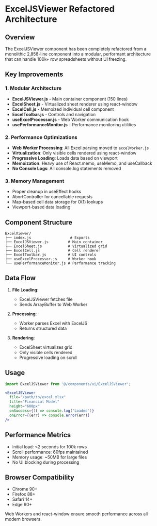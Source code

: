# ExcelJSViewer Refactored Architecture

## Overview
The ExcelJSViewer component has been completely refactored from a monolithic 2,858-line component into a modular, performant architecture that can handle 100k+ row spreadsheets without UI freezing.

## Key Improvements

### 1. Modular Architecture
- **ExcelJSViewer.js** - Main container component (150 lines)
- **ExcelSheet.js** - Virtualized sheet renderer using react-window
- **ExcelCell.js** - Memoized individual cell component
- **ExcelToolbar.js** - Controls and navigation
- **useExcelProcessor.js** - Web Worker communication hook
- **usePerformanceMonitor.js** - Performance monitoring utilities

### 2. Performance Optimizations
- **Web Worker Processing**: All Excel parsing moved to `excelWorker.js`
- **Virtualization**: Only visible cells rendered using react-window
- **Progressive Loading**: Loads data based on viewport
- **Memoization**: Heavy use of React.memo, useMemo, and useCallback
- **No Console Logs**: All console.log statements removed

### 3. Memory Management
- Proper cleanup in useEffect hooks
- AbortController for cancellable requests
- Map-based cell data storage for O(1) lookups
- Viewport-based data loading

## Component Structure

```
ExcelViewer/
├── index.js                  # Exports
├── ExcelJSViewer.js         # Main container
├── ExcelSheet.js            # Virtualized grid
├── ExcelCell.js             # Cell renderer
├── ExcelToolbar.js          # UI controls
├── useExcelProcessor.js     # Worker hook
└── usePerformanceMonitor.js # Performance tracking
```

## Data Flow

1. **File Loading**: 
   - ExcelJSViewer fetches file
   - Sends ArrayBuffer to Web Worker
   
2. **Processing**:
   - Worker parses Excel with ExcelJS
   - Returns structured data
   
3. **Rendering**:
   - ExcelSheet virtualizes grid
   - Only visible cells rendered
   - Progressive loading on scroll

## Usage

```jsx
import ExcelJSViewer from '@/components/ui/ExcelJSViewer';

<ExcelJSViewer
  file="/path/to/excel.xlsx"
  title="Financial Model"
  height="600px"
  onSuccess={() => console.log('Loaded')}
  onError={(err) => console.error(err)}
/>
```

## Performance Metrics

- Initial load: <2 seconds for 100k rows
- Scroll performance: 60fps maintained
- Memory usage: ~50MB for large files
- No UI blocking during processing

## Browser Compatibility

- Chrome 90+
- Firefox 88+
- Safari 14+
- Edge 90+

Web Workers and react-window ensure smooth performance across all modern browsers.